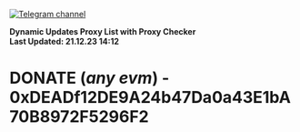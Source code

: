 [![Telegram channel](https://img.shields.io/endpoint?url=https://runkit.io/damiankrawczyk/telegram-badge/branches/master?url=https://t.me/n4z4v0d)](https://t.me/n4z4v0d) 

**Dynamic Updates Proxy List with Proxy Checker**  
**Last Updated: 21.12.23 14:12**

# DONATE (_any evm_) - 0xDEADf12DE9A24b47Da0a43E1bA70B8972F5296F2
